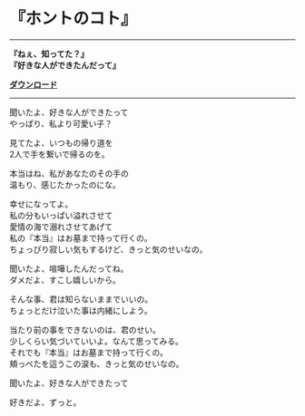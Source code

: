 # 『ホントのコト』



--------------------------------------------
__『ねぇ、知ってた？』__  
__『好きな人ができたんだって』__

__[ダウンロード](//drive.google.com/open?id=0B_CAtj3a1LEESEtMdWh4a2tvMXM)__


--------------------------------------------
聞いたよ、好きな人ができたって  
やっぱり、私より可愛い子？  

見てたよ、いつもの帰り道を  
2人で手を繋いで帰るのを。  

本当はね、私があなたのその手の  
温もり、感じたかったのにな。  

幸せになってよ。  
私の分もいっぱい溢れさせて  
愛情の海で溺れさせてあげて  
私の『本当』はお墓まで持って行くの。  
ちょっぴり寂しい気もするけど、きっと気のせいなの。  

聞いたよ、喧嘩したんだってね。  
ダメだよ、すこし嬉しいから。  

そんな事、君は知らないままでいいの。  
ちょっとだけ泣いた事は内緒にしよう。  

当たり前の事をできないのは、君のせい。  
少しくらい気づいていいよ。なんて思ってみる。  
それでも『本当』はお墓まで持って行くの。  
頬っぺたを這うこの涙も、きっと気のせいなの。  

聞いたよ、好きな人ができたって  

好きだよ、ずっと。  
